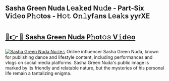 ## Sasha Green Nuda L𝚎a𝚔ed N𝚞𝚍e - Part-Six Vi𝚍𝚎o P𝚑𝚘tos - H𝚘𝚝 O𝚗𝚕yf𝚊ns L𝚎a𝚔s yyrXE

# <h2><a href="http://kf8mvz.oniu.top/?m=Sasha+Green+Nuda">🔗👉 🔴 Sasha Green Nuda P𝚑ot𝚘𝚜 V𝚒d𝚎o</a></h2>

[![Sasha Green Nuda Nu𝚍e𝚜](https://i.imgur.com/0qMVB7G.gif)](http://kf8mvz.oniu.top/?m=Sasha+Green+Nuda)
Online influencer Sasha Green Nuda, known for publishing dance and lifestyle content, including performances and vlogs on social media platforms. Sasha Green Nuda's public image is marked by its friendly and relatable nature, but the mysteries of his personal life remain a tantalizing enigma.  
